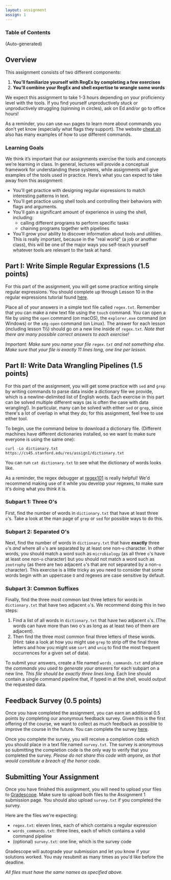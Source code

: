 ```yaml
---
layout: assignment
assign: 1
---
```


### Table of Contents

(Auto-generated)

## Overview

This assignment consists of two different components:

1. **You’ll familiarize yourself with RegEx by completing a few exercises**
2. **You’ll combine your RegEx and shell expertise to wrangle some words**

We expect this assignment to take 1-3 hours depending on your proficiency level
with the tools. If you find yourself unproductively stuck or unproductively
struggling (spinning in circles), ask on Ed and/or go to office hours!

As a reminder, you can use `man` pages to learn more about commands you don't
yet know (especially what flags they support). The website
[cheat.sh](https://cheat.sh) also has many examples of how to use different
commands.

### Learning Goals

We think it’s important that our assignments exercise the tools and concepts
we’re learning in class.  In general, lectures will provide a conceptual
framework for understanding these systems, while assignments will give examples
of the tools used in practice. Here’s what you can expect to take away from
this assignment:

- You'll get practice with designing regular expressions to match interesting
  patterns in text.
- You'll get practice using shell tools and controlling their behaviors with
  flags and arguments.
- You'll gain a significant amount of experience in using the shell, including:
    - calling different programs to perform specific tasks
    - chaining programs together with pipelines
- You'll grow your ability to discover information about tools and utilities.
  This is really important, because in the "real world" (a job or another
  class), this will be one of the major ways you self-teach yourself whatever
  tools are relevant to the task at hand.

## Part I: Write Simple Regular Expressions (1.5 points)

For this part of the assignment, you will get some practice writing simple
regular expressions. You should complete up through Lesson 10 in the regular
expressions tutorial found [here](https://regexone.com/).

Place all of your answers in a simple text file called `regex.txt`. Remember
that you can make a new text file using the `touch` command. You can open a
file by using the `open` command (on macOS), the `explorer.exe` command (on
Windows) or the `xdg-open` command (on Linux). The answer for each lesson
(including lesson 1½) should go on a new line inside of `regex.txt`. _Note that
there are many possible correct answers to each exercise!_

_Important: Make sure you name your file `regex.txt` and not something else.
Make sure that your file is exactly 11 lines long, one line per lesson._

## Part II: Write Data Wrangling Pipelines (1.5 points)

For this part of the assignment, you will get some practice with `sed` and
`grep` by writing commands to parse data inside a dictionary file we provide,
which is a newline-delimited list of English words. Each exercise in this part
can be solved multiple different ways (as is often the case with data
wrangling!).  In particular, many can be solved with either `sed` or `grep`,
since there's a lot of overlap in what they do; for this assignment, feel free
to use either tool.

To begin, use the command below to download a dictionary file. (Different
machines have different dictionaries installed, so we want to make sure
everyone is using the same one):

```shell
curl -Lo dictionary.txt https://cs45.stanford.edu/res/assign1/dictionary.txt
```

You can run `cat dictionary.txt` to see what the dictionary of words looks
like.

As a reminder, the regex debugger at [regex101](https://regex101.com/) is
really helpful!  We'd recommend making use of it while you develop your
regexes, to make sure it's doing what you think it is.

### Subpart 1: Three O's

First, find the number of words in `dictionary.txt` that have at least three
`o`'s. Take a look at the man page of `grep` or `sed` for possible ways to do
this.

### Subpart 2: Separated O's

Next, find the number of words in `dictionary.txt` that have **exactly** three
`o`'s _and_ where all `o`'s are separated by at least one non-`o` character. In
other words, you should match a word such as `microbiology` (as all three `o`'s
have at least one non-`o` character) but you should not match a word such as
`zootrophy` (as there are two adjacent `o`'s that are not separated by a
non-`o` character). This exercise is a little tricky as you need to consider
that some words begin with an uppercase `O` and regexes are case sensitive by
default.

### Subpart 3: Common Suffixes

Finally, find the three most common last three letters for words in
`dictionary.txt` that have two adjacent `o`'s. We recommend doing this in two
steps:

1. Find a list of all words in `dictionary.txt` that have two adjacent `o`'s.
   (The words can have more than two o's as long as at least two of them are
   adjacent).
2. Then find the three most common final three letters of these words. (Hint:
   take a look at how you might use `grep` to strip off the final three letters
   and how you might use `sort` and `uniq` to find the most frequent
   occurrences for a given set of data).

To submit your answers, create a file named `words_commands.txt` and place the
_commands you used to generate your answers_ for each subpart on a new line.
_This file should be exactly three lines long._  Each line should contain a
single command pipeline that, if typed in at the shell, would output the
requested data.

## Feedback Survey (0.5 points)

Once you have completed the assignment, you can earn an additional 0.5 points
by completing our anonymous feedback survey. Given this is the first offering
of the course, we want to collect as much feedback as possible to improve the
course in the future. You can complete the survey
[here](https://forms.gle/Mu93wikkdwcJmUCj9).

Once you complete the survey, you will receive a completion code which you
should place in a text file named `survey.txt`. The survey is anonymous so
submitting the completion code is the only way to verify that you completed the
survey. _Please do not share this code with anyone, as that would constitute a
breach of the honor code._

## Submitting Your Assignment

<script>
  import { class_data, fixupLink } from '$lib/classData';
  let assign = class_data.assignments[1];
</script>

Once you have finished this assignment, you will need to upload your files to
[Gradescope]({assign.materials.gradescope}). Make sure to upload
both files to the Assignment 1 submission page. You should also upload
`survey.txt` if you completed the survey.

Here are the files we're expecting:
* `regex.txt`: eleven lines, each of which contains a regular expression
* `words_commands.txt`: three lines, each of which contains a valid command
  pipeline
* (optional) `survey.txt`: one line, which is the survey code

Gradescope will autograde your submission and let you know if your solutions
worked.  You may resubmit as many times as you'd like before the deadline.

_All files must have the same names as specified above._
